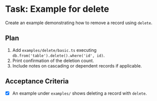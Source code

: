 # Task: Example for delete

Create an example demonstrating how to remove a record using `delete`.

## Plan
1. Add `examples/delete/basic.ts` executing `db.from('table').delete().where('id', id)`.
2. Print confirmation of the deletion count.
3. Include notes on cascading or dependent records if applicable.

## Acceptance Criteria
- [x] An example under `examples/` shows deleting a record with `delete`.
